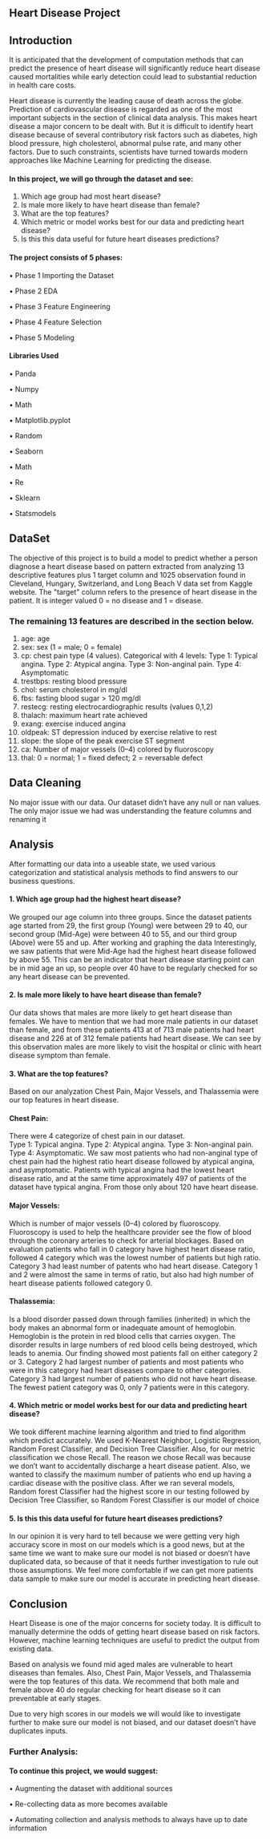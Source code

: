 ## Heart Disease Project

## Introduction

It is anticipated that the development of computation methods that can predict the presence of heart disease will significantly reduce heart disease caused mortalities while early detection could lead to substantial reduction in health care costs.

Heart disease is currently the leading cause of death across the globe. Prediction of cardiovascular disease is regarded as one of the most important subjects in the section of clinical data analysis. This makes heart disease a major concern to be dealt with. But it is difficult to identify heart disease because of several contributory risk factors such as diabetes, high blood pressure, high cholesterol, abnormal pulse rate, and many other factors. Due to such constraints, scientists have turned towards modern approaches like Machine Learning for predicting the disease.

#### In this project, we will go through the dataset and see: 

1. Which age group had most heart disease?
2. Is male more likely to have heart disease than female?
3. What are the top features?
4. Which metric or model works best for our data and predicting heart disease?
5. Is this this data useful for future heart diseases predictions?

#### The project consists of 5 phases:

•	Phase 1 Importing the Dataset

•	Phase 2 EDA

•	Phase 3 Feature Engineering

•	Phase 4 Feature Selection

•	Phase 5 Modeling 

#### Libraries Used

•	Panda

•	Numpy

•	Math

•	Matplotlib.pyplot

•	Random

•	Seaborn

•	Math

•	Re

•	Sklearn

•	Statsmodels

## DataSet

The objective of this project is to build a model to predict whether a person diagnose a heart disease based on pattern extracted from analyzing 13 descriptive features plus 1 target column and 1025 observation found in Cleveland, Hungary, Switzerland, and Long Beach V data set from Kaggle website. The "target" column refers to the presence of heart disease in the patient. It is integer valued 0 = no disease and 1 = disease.

### The remaining 13 features are described in the section below.

1.	age: age 
2.	sex: sex (1 = male; 0 = female)
3.	cp: chest pain type (4 values). Categorical with 4 levels: Type 1: Typical angina. 
Type 2: Atypical angina. Type 3: Non-anginal pain. Type 4: Asymptomatic
4.	trestbps: resting blood pressure 
5.	chol: serum cholesterol in mg/dl 
6.	fbs: fasting blood sugar > 120 mg/dl 
7.	restecg: resting electrocardiographic results (values 0,1,2) 
8.	thalach: maximum heart rate achieved 
9.	exang: exercise induced angina
10.	oldpeak: ST depression induced by exercise relative to rest 
11.	slope: the slope of the peak exercise ST segment 
12.	ca: Number of major vessels (0–4) colored by fluoroscopy
13.	thal: 0 = normal; 1 = fixed defect; 2 = reversable defect

## Data Cleaning

No major issue with our data. Our dataset didn’t have any null or nan values. The only major issue we had was understanding the feature columns and renaming it

## Analysis

After formatting our data into a useable state, we used various categorization and statistical analysis methods to find answers to our business questions. 

#### 1. Which age group had the highest heart disease?

We grouped our age column into three groups. Since the dataset patients age started from 29, the first group (Young) were between 29 to 40, our second group (Mid-Age) were between 40 to 55, and our third group (Above) were 55 and up. After working and graphing the data Interestingly, we saw patients that were Mid-Age had the highest heart disease followed by above 55. This can be an indicator that heart disease starting point can be in mid age an up, so people over 40 have to be regularly checked for so any heart disease can be prevented. 

#### 2. Is male more likely to have heart disease than female?

Our data shows that males are more likely to get heart disease than females. We have to mention that we had more male patients in our dataset than female, and from these patients 413 at of 713 male patients had heart disease and 226 at of 312 female patients had heart disease. We can see by this observation males are more likely to visit the hospital or clinic with heart disease symptom than female. 


#### 3. What are the top features?

Based on our analyzation Chest Pain, Major Vessels, and Thalassemia were our top features in heart disease. 

#### Chest Pain: 
There were 4 categorize of chest pain in our dataset.  
Type 1: Typical angina. Type 2: Atypical angina. Type 3: Non-anginal pain. Type 4: Asymptomatic. We saw most patients who had non-anginal type of chest pain had the highest ratio heart disease followed by atypical angina, and asymptomatic. Patients with typical angina had the lowest heart disease ratio, and at the same time approximately 497 of patients of the dataset have typical angina. From those only about 120 have heart disease. 

#### Major Vessels: 
Which is number of major vessels (0–4) colored by fluoroscopy. Fluoroscopy is used to help the healthcare provider see the flow of blood through the coronary arteries to check for arterial blockages. Based on evaluation patients who fall in 0 category have highest heart disease ratio, followed 4 category which was the lowest number of patients but high ratio. Category 3 had least number of patents who had heart disease. Category 1 and 2 were almost the same in terms of ratio, but also had high number of heart disease patients followed category 0.

#### Thalassemia: 
Is a blood disorder passed down through families (inherited) in which the body makes an abnormal form or inadequate amount of hemoglobin. Hemoglobin is the protein in red blood cells that carries oxygen. The disorder results in large numbers of red blood cells being destroyed, which leads to anemia. Our finding showed most patients fall on either category 2 or 3. Category 2 had largest number of patients and most patients who were in this category had heart diseases compare to other categories. Category 3 had largest number of patients who did not have heart disease. The fewest patient category was 0, only 7 patients were in this category. 

#### 4. Which metric or model works best for our data and predicting heart disease?

We took different machine learning algorithm and tried to find algorithm which predict accurately. We used K-Nearest Neighbor, Logistic Regression, Random Forest Classifier, and Decision Tree Classifier. Also, for our metric classification we chose Recall. The reason we chose Recall was because we don’t want to accidentally discharge a heart disease patient. Also, we wanted to classify the maximum number of patients who end up having a cardiac disease with the positive class. After we ran several models, Random forest Classifier had the highest score in our testing followed by Decision Tree Classifier, so Random Forest Classifier is our model of choice

#### 5. Is this this data useful for future heart diseases predictions?

In our opinion it is very hard to tell because we were getting very high accuracy score in most on our models which is a good news, but at the same time we want to make sure our model is not biased or doesn’t have duplicated data, so because of that it needs further investigation to rule out those assumptions. We feel more comfortable if we can get more patients data sample to make sure our model is accurate in predicting heart disease.  

## Conclusion

Heart Disease is one of the major concerns for society today. It is difficult to manually determine the odds of getting heart disease based on risk factors. However, machine learning techniques are useful to predict the output from existing data. 

Based on analysis we found mid aged males are vulnerable to heart diseases than females. Also, Chest Pain, Major Vessels, and Thalassemia were the top features of this data. We recommend that both male and female above 40 do regular checking for heart disease so it can preventable at early stages. 

Due to very high scores in our models we will would like to investigate further to make sure our model is not biased, and our dataset doesn’t have duplicates inputs.

### Further Analysis:

#### To continue this project, we would suggest:

•	Augmenting the dataset with additional sources

•	Re-collecting data as more becomes available

•	Automating collection and analysis methods to always have up to date information


